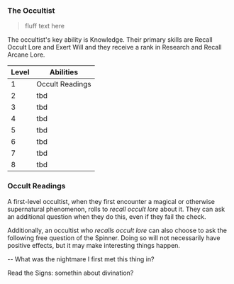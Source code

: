 ### The Occultist

> fluff text here

The occultist's key ability is Knowledge. Their primary skills are Recall Occult Lore and Exert Will and they receive a rank in Research and Recall Arcane Lore.

| Level | Abilities |
| ----- | --------- |
| 1 | Occult Readings |
| 2 | tbd |
| 3 | tbd |
| 4 | tbd |
| 5 | tbd |
| 6 | tbd |
| 7 | tbd |
| 8 | tbd |

### Occult Readings
A first-level occultist, when they first encounter a magical or otherwise supernatural phenomenon, rolls to _recall occult lore_ about it. They can ask an additional question when they do this, even if they fail the check.

Additionally, an occultist who _recalls occult lore_ can also choose to ask the following free question of the Spinner. Doing so will not necessarily have positive effects, but it may make interesting things happen.

-- What was the nightmare I first met this thing in?

Read the Signs: somethin about divination? 
